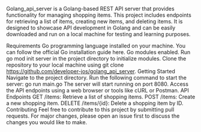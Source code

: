 Golang_api_server is a Golang-based REST API server that provides functionality for managing shopping items. This project includes endpoints for retrieving a list of items, creating new items, and deleting items. It is designed to showcase API development in Golang and can be easily downloaded and run on a local machine for testing and learning purposes.

Requirements Go programming language installed on your machine. You can follow the official Go installation guide here. Go modules enabled. Run go mod init server in the project directory to initialize modules. Clone the repository to your local machine using git clone https://github.com/developer-jos/golang_api_server. Getting Started Navigate to the project directory. Run the following command to start the server: go run main.go The server will start running on port 8080. Access the API endpoints using a web browser or tools like cURL or Postman. API Endpoints GET /items: Retrieve a list of shopping items. POST /items: Create a new shopping item. DELETE /items/{id}: Delete a shopping item by ID. Contributing Feel free to contribute to this project by submitting pull requests. For major changes, please open an issue first to discuss the changes you would like to make.
